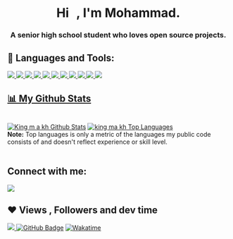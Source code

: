 <h1 align="center">Hi <img src="https://raw.githubusercontent.com/MartinHeinz/MartinHeinz/master/wave.gif" width="10px">, I'm Mohammad.</h1>
<h3 align="center">A senior high school student who loves open source projects.</h3>

## 🚀 Languages and Tools:

<p align="left"> 
    <a href="https://www.java.com" target="_blank"> <img src="https://img.icons8.com/color/48/000000/java-coffee-cup-logo.png"/> </a>
    <a href="https://reactjs.org/" target="_blank"> <img src="https://img.icons8.com/color/48/000000/react-native.png"/> </a>
    <a href="https://developer.mozilla.org/en-US/docs/Web/JavaScript" target="_blank"> <img src="https://img.icons8.com/color/48/000000/javascript.png"/> </a> 
    <a href="https://www.w3.org/html/" target="_blank"> <img src="https://img.icons8.com/color/48/000000/html-5.png"/> </a> 
    <a href="https://www.w3schools.com/css/" target="_blank"> <img src="https://img.icons8.com/color/48/000000/css3.png"/> </a> 
    <a href="https://www.python.org" target="_blank"> <img src="https://img.icons8.com/color/48/000000/python.png"/> </a>
    <a href="https://www.kotlinlang.org" target="_blank"> <img src="https://img.icons8.com/color/48/000000/kotlin.png"/> </a>
    <a href="https://www.php.net" target="_blank"> <img src="https://img.icons8.com/color/48/000000/php.png"/> </a>
    <a href="https://firebase.google.com/" target="_blank"> <img src="https://img.icons8.com/color/48/000000/firebase.png"/> </a>
    <a href="https://www.angularjs.org" target="_blank"> <img src="https://img.icons8.com/color/48/000000/angularjs.png"/> </a>
    <a href="https://flutter.google.com/" target="_blank"> <img src="https://img.icons8.com/color/48/000000/flutter.png"</a>
</p>
 
## 📊 My Github Stats

  <br/>
    <a href="https://github.com/SubhamRaoniar28/github-readme-stats"><img alt="King m a kh Github Stats" src="https://github-readme-stats.vercel.app/api?username=king-m-a-kh-85&show_icons=true&count_private=true&theme=react&hide_border=true&bg_color=0D1117" /></a>
  <a href="https://github.com/krishnavyshak/github-readme-stats"><img alt="king ma kh Top Languages" src="https://github-readme-stats.vercel.app/api/top-langs/?username=king-m-a-kh-85&langs_count=100&count_private=true&layout=compact&theme=react&hide_border=true&bg_color=0D1117" /></a>
  <br/>
  <b>Note:</b> Top languages is only a metric of the languages my public code consists of and doesn't reflect experience or skill level.
  
<br/>
<br/>

## Connect with me:
<p align="left">
<a href = "https://t.me/king_m_a_kh"><img src="https://telegram.org/img/t_logo.svg?1"/></a>

</p>

## ❤ Views , Followers and dev time
<a href="https://github.com/Meghna-DAS/github-profile-views-counter">
    <img src="https://komarev.com/ghpvc/?username=king-m-a-kh-85">
</a>
<a href="https://github.com/king-m-a-kh-85?tab=followers"><img src="https://img.shields.io/github/followers/king-m-a-kh-85?label=Followers&style=social" alt="GitHub Badge"></a>
<a href="https://wakatime.com/@king_m_a_kh"><img src="https://wakatime.com/badge/user/43eac2f5-1234-4fd6-b3dc-18c096601467.svg" alt="Wakatime"></a>
